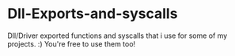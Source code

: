 # Dll-Exports-and-syscalls
Dll/Driver exported functions and syscalls that i use for some of my projects. :)
You're free to use them too!
